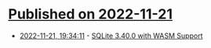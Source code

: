 # [Published on 2022-11-21](index.md)

* [2022-11-21, 19:34:11](https://news.ycombinator.com/item?id=33696837) - [SQLite 3.40.0 with WASM Support](https://sqlite.org/releaselog/3_40_0.html)
